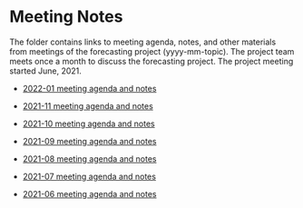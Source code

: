 Meeting Notes
================

<!-- README.md is generated from README.Rmd. Please edit that file -->

The folder contains links to meeting agenda, notes, and other materials
from meetings of the forecasting project (yyyy-mm-topic). The project
team meets once a month to discuss the forecasting project. The project
meeting started June, 2021.

-   [2022-01 meeting agenda and
    notes](https://docs.google.com/document/d/1SzBJ60mEzd2AS9Ky8bxIaBgyRyztPo0FsyN915Yl5gc/edit?usp=sharing)

-   [2021-11 meeting agenda and
    notes](https://docs.google.com/document/d/1dXawieUTLCUHz-_9dPKCFpqHfDVLUXPu8I71nyMsvn8/edit?usp=sharing)

-   [2021-10 meeting agenda and
    notes](https://docs.google.com/document/d/140kF7zw1rGiXE8xIk7SWDjYVeTvo4g1g9jTOmz33saw/edit?usp=sharing)

-   [2021-09 meeting agenda and
    notes](https://docs.google.com/document/d/1u9MQyWVTrIHeXJS0sZu8bzHP-cgliuVAp49hCcMZDVo/edit?usp=sharing)

-   [2021-08 meeting agenda and
    notes](https://docs.google.com/document/d/1cSuu6MnqXhAU78v73Zv2EKvwYxQzGEjzCpAZmFRJgJY/edit?usp=sharing)

-   [2021-07 meeting agenda and
    notes](https://docs.google.com/document/d/11w0qclYJ_mRzu9PdEIs7zDJQifGltqJ4Ys5dJpDPvSM/edit?usp=sharing)

-   [2021-06 meeting agenda and
    notes](https://docs.google.com/document/d/1PYI2tDxiIssJI2zUl7RjF49Otrx5uOTyNk-l0l3UfA8/edit?usp=sharing)
